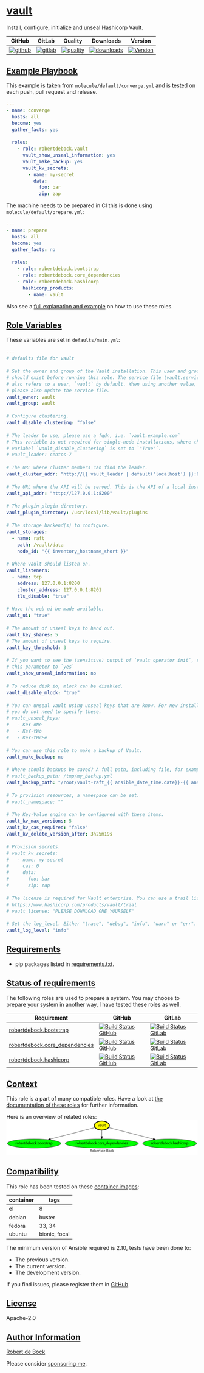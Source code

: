 # [vault](#vault)

Install, configure, initialize and unseal Hashicorp Vault.

|GitHub|GitLab|Quality|Downloads|Version|
|------|------|-------|---------|-------|
|[![github](https://github.com/robertdebock/ansible-role-vault/workflows/Ansible%20Molecule/badge.svg)](https://github.com/robertdebock/ansible-role-vault/actions)|[![gitlab](https://gitlab.com/robertdebock/ansible-role-vault/badges/master/pipeline.svg)](https://gitlab.com/robertdebock/ansible-role-vault)|[![quality](https://img.shields.io/ansible/quality/50255)](https://galaxy.ansible.com/robertdebock/vault)|[![downloads](https://img.shields.io/ansible/role/d/50255)](https://galaxy.ansible.com/robertdebock/vault)|[![Version](https://img.shields.io/github/release/robertdebock/ansible-role-vault.svg)](https://github.com/robertdebock/ansible-role-vault/releases/)|

## [Example Playbook](#example-playbook)

This example is taken from `molecule/default/converge.yml` and is tested on each push, pull request and release.
```yaml
---
- name: converge
  hosts: all
  become: yes
  gather_facts: yes

  roles:
    - role: robertdebock.vault
      vault_show_unseal_information: yes
      vault_make_backup: yes
      vault_kv_secrets:
        - name: my-secret
          data:
            foo: bar
            zip: zap
```

The machine needs to be prepared in CI this is done using `molecule/default/prepare.yml`:
```yaml
---
- name: prepare
  hosts: all
  become: yes
  gather_facts: no

  roles:
    - role: robertdebock.bootstrap
    - role: robertdebock.core_dependencies
    - role: robertdebock.hashicorp
      hashicorp_products:
        - name: vault
```

Also see a [full explanation and example](https://robertdebock.nl/how-to-use-these-roles.html) on how to use these roles.

## [Role Variables](#role-variables)

These variables are set in `defaults/main.yml`:
```yaml
---
# defaults file for vault

# Set the owner and group of the Vault installation. This user and group
# should exist before running this role. The service file (vault.service)
# also refers to a user, `vault` by default. When using another value,
# please also update the service file.
vault_owner: vault
vault_group: vault

# Configure clustering.
vault_disable_clustering: "false"

# The leader to use, please use a fqdn, i.e. `vault.example.com`
# This variable is not required for single-node installations, where the
# variabel `vault_disable_clustering` is set to `"True"`.
# vault_leader: centos-7

# The URL where cluster members can find the leader.
vault_cluster_addr: "http://{{ vault_leader | default('localhost') }}:8201"

# The URL where the API will be served. This is the API of a local instance.
vault_api_addr: "http://127.0.0.1:8200"

# The plugin plugin directory.
vault_plugin_directory: /usr/local/lib/vault/plugins

# The storage backend(s) to configure.
vault_storages:
  - name: raft
    path: /vault/data
    node_id: "{{ inventory_hostname_short }}"

# Where vault should listen on.
vault_listeners:
  - name: tcp
    address: 127.0.0.1:8200
    cluster_address: 127.0.0.1:8201
    tls_disable: "true"

# Have the web ui be made available.
vault_ui: "true"

# The amount of unseal keys to hand out.
vault_key_shares: 5
# The amount of unseal keys to require.
vault_key_threshold: 3

# If you want to see the (sensitive) output of `vault operator init`, set
# this parameter to `yes`
vault_show_unseal_information: no

# To reduce disk io, mlock can be disabled.
vault_disable_mlock: "true"

# You can unseal vault using unseal keys that are know. For new installations
# you do not need to specify these.
# vault_unseal_keys:
#   - KeY-oNe
#   - KeY-tWo
#   - KeY-tHrEe

# You can use this role to make a backup of Vault.
vault_make_backup: no

# Where should backups be saved? A full path, including file, for example:
# vault_backup_path: /tmp/my_backup.yml
vault_backup_path: "/root/vault-raft_{{ ansible_date_time.date}}-{{ ansible_date_time.hour }}{{ ansible_date_time.minute }}.snapshot"

# To provision resources, a namespace can be set.
# vault_namespace: ""

# The Key-Value engine can be configured with these items.
vault_kv_max_versions: 5
vault_kv_cas_required: "false"
vault_kv_delete_version_after: 3h25m19s

# Provision secrets.
# vault_kv_secrets:
#   - name: my-secret
#     cas: 0
#     data:
#       foo: bar
#       zip: zap

# The license is required for Vault enterprise. You can use a trail license:
# https://www.hashicorp.com/products/vault/trial
# vault_license: "PLEASE_DOWNLOAD_ONE_YOURSELF"

# Set the log_level. Either "trace", "debug", "info", "warn" or "err".
vault_log_level: "info"
```

## [Requirements](#requirements)

- pip packages listed in [requirements.txt](https://github.com/robertdebock/ansible-role-vault/blob/master/requirements.txt).

## [Status of requirements](#status-of-requirements)

The following roles are used to prepare a system. You may choose to prepare your system in another way, I have tested these roles as well.

| Requirement | GitHub | GitLab |
|-------------|--------|--------|
|[robertdebock.bootstrap](https://galaxy.ansible.com/robertdebock/bootstrap)|[![Build Status GitHub](https://github.com/robertdebock/ansible-role-bootstrap/workflows/Ansible%20Molecule/badge.svg)](https://github.com/robertdebock/ansible-role-bootstrap/actions)|[![Build Status GitLab ](https://gitlab.com/robertdebock/ansible-role-bootstrap/badges/master/pipeline.svg)](https://gitlab.com/robertdebock/ansible-role-bootstrap)|
|[robertdebock.core_dependencies](https://galaxy.ansible.com/robertdebock/core_dependencies)|[![Build Status GitHub](https://github.com/robertdebock/ansible-role-core_dependencies/workflows/Ansible%20Molecule/badge.svg)](https://github.com/robertdebock/ansible-role-core_dependencies/actions)|[![Build Status GitLab ](https://gitlab.com/robertdebock/ansible-role-core_dependencies/badges/master/pipeline.svg)](https://gitlab.com/robertdebock/ansible-role-core_dependencies)|
|[robertdebock.hashicorp](https://galaxy.ansible.com/robertdebock/hashicorp)|[![Build Status GitHub](https://github.com/robertdebock/ansible-role-hashicorp/workflows/Ansible%20Molecule/badge.svg)](https://github.com/robertdebock/ansible-role-hashicorp/actions)|[![Build Status GitLab ](https://gitlab.com/robertdebock/ansible-role-hashicorp/badges/master/pipeline.svg)](https://gitlab.com/robertdebock/ansible-role-hashicorp)|

## [Context](#context)

This role is a part of many compatible roles. Have a look at [the documentation of these roles](https://robertdebock.nl/) for further information.

Here is an overview of related roles:
![dependencies](https://raw.githubusercontent.com/robertdebock/ansible-role-vault/png/requirements.png "Dependencies")

## [Compatibility](#compatibility)

This role has been tested on these [container images](https://hub.docker.com/u/robertdebock):

|container|tags|
|---------|----|
|el|8|
|debian|buster|
|fedora|33, 34|
|ubuntu|bionic, focal|

The minimum version of Ansible required is 2.10, tests have been done to:

- The previous version.
- The current version.
- The development version.



If you find issues, please register them in [GitHub](https://github.com/robertdebock/ansible-role-vault/issues)

## [License](#license)

Apache-2.0

## [Author Information](#author-information)

[Robert de Bock](https://robertdebock.nl/)

Please consider [sponsoring me](https://github.com/sponsors/robertdebock).
